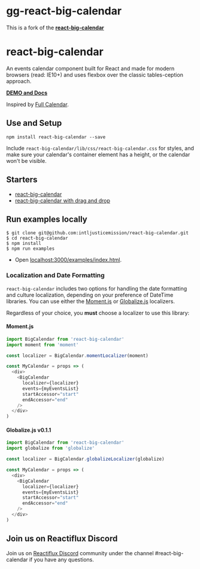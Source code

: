 # gg-react-big-calendar

This is a fork of the [**react-big-calendar**](https://github.com/intljusticemission/react-big-calendar)

# react-big-calendar

An events calendar component built for React and made for modern browsers (read: IE10+) and uses flexbox over the classic tables-ception approach.

[**DEMO and Docs**](http://intljusticemission.github.io/react-big-calendar/examples/index.html)

Inspired by [Full Calendar](http://fullcalendar.io/).

## Use and Setup

`npm install react-big-calendar --save`

Include `react-big-calendar/lib/css/react-big-calendar.css` for styles, and make sure your calendar's container
element has a height, or the calendar won't be visible.

## Starters

- [react-big-calendar](https://github.com/arecvlohe/rbc-starter)
- [react-big-calendar with drag and drop](https://github.com/arecvlohe/rbc-with-dnd-starter)

## Run examples locally

```
$ git clone git@github.com:intljusticemission/react-big-calendar.git
$ cd react-big-calendar
$ npm install
$ npm run examples
```

- Open [localhost:3000/examples/index.html](http://localhost:3000/examples/index.html).

### Localization and Date Formatting

`react-big-calendar` includes two options for handling the date formatting and culture localization, depending
on your preference of DateTime libraries. You can use either the [Moment.js](http://momentjs.com/) or [Globalize.js](https://github.com/jquery/globalize) localizers.

Regardless of your choice, you **must** choose a localizer to use this library:

#### Moment.js

```js
import BigCalendar from 'react-big-calendar'
import moment from 'moment'

const localizer = BigCalendar.momentLocalizer(moment)

const MyCalendar = props => (
  <div>
    <BigCalendar
      localizer={localizer}
      events={myEventsList}
      startAccessor="start"
      endAccessor="end"
    />
  </div>
)
```

#### Globalize.js v0.1.1

```js
import BigCalendar from 'react-big-calendar'
import globalize from 'globalize'

const localizer = BigCalendar.globalizeLocalizer(globalize)

const MyCalendar = props => (
  <div>
    <BigCalendar
      localizer={localizer}
      events={myEventsList}
      startAccessor="start"
      endAccessor="end"
    />
  </div>
)
```

## Join us on Reactiflux Discord

Join us on [Reactiflux Discord](https://discord.gg/uJsgpkC) community under the channel #react-big-calendar if you have any questions.
